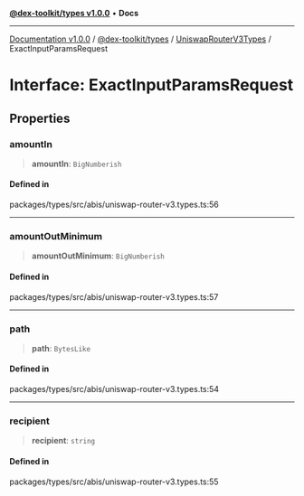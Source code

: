 [**@dex-toolkit/types v1.0.0**](../../../README.md) • **Docs**

***

[Documentation v1.0.0](../../../../../packages.md) / [@dex-toolkit/types](../../../README.md) / [UniswapRouterV3Types](../README.md) / ExactInputParamsRequest

# Interface: ExactInputParamsRequest

## Properties

### amountIn

> **amountIn**: `BigNumberish`

#### Defined in

packages/types/src/abis/uniswap-router-v3.types.ts:56

***

### amountOutMinimum

> **amountOutMinimum**: `BigNumberish`

#### Defined in

packages/types/src/abis/uniswap-router-v3.types.ts:57

***

### path

> **path**: `BytesLike`

#### Defined in

packages/types/src/abis/uniswap-router-v3.types.ts:54

***

### recipient

> **recipient**: `string`

#### Defined in

packages/types/src/abis/uniswap-router-v3.types.ts:55
